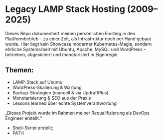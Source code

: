 # Legacy LAMP Stack Hosting (2009–2025)

Dieses Repo dokumentiert meinen persönlichen Einstieg in den Plattformbetrieb – zu einer Zeit, als Infrastruktur noch per Hand gebaut wurde.
Hier liegt kein Showcase moderner Kubernetes-Magie, sondern ehrliche Systemarbeit mit Ubuntu, Apache, MySQL und WordPress – betrieben, abgesichert und monetarisiert in Eigenregie.

## Themen:
- LAMP-Stack auf Ubuntu
- WordPress-Skalierung & Wartung
- Backup-Strategien (manuell & via UpdraftPlus)
- Monetarisierung & SEO aus der Praxis
- Lessons learned über echte Systemverantwortung

„Dieses Projekt wurde im Rahmen meiner Requalifizierung als DevOps Engineer erstellt.“


- Shell-Skript erstellt; 
- PATH
